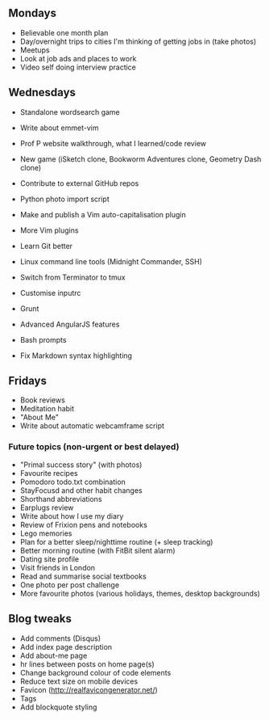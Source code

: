 ## Mondays

- Believable one month plan
- Day/overnight trips to cities I'm thinking of getting jobs in (take photos)
- Meetups
- Look at job ads and places to work
- Video self doing interview practice

## Wednesdays

- Standalone wordsearch game
- Write about emmet-vim
- Prof P website walkthrough, what I learned/code review

- New game (iSketch clone, Bookworm Adventures clone, Geometry Dash clone)
- Contribute to external GitHub repos
- Python photo import script
- Make and publish a Vim auto-capitalisation plugin

- More Vim plugins
- Learn Git better
- Linux command line tools (Midnight Commander, SSH)
- Switch from Terminator to tmux
- Customise inputrc
- Grunt
- Advanced AngularJS features
- Bash prompts
- Fix Markdown syntax highlighting 

## Fridays

- Book reviews
- Meditation habit
- "About Me"
- Write about automatic webcamframe script

### Future topics (non-urgent or best delayed)

- "Primal success story" (with photos)
- Favourite recipes
- Pomodoro todo.txt combination
- StayFocusd and other habit changes
- Shorthand abbreviations
- Earplugs review
- Write about how I use my diary
- Review of Frixion pens and notebooks
- Lego memories
- Plan for a better sleep/nighttime routine (+ sleep tracking)
- Better morning routine (with FitBit silent alarm)
- Dating site profile
- Visit friends in London
- Read and summarise social textbooks
- One photo per post challenge
- More favourite photos (various holidays, themes, desktop backgrounds)

## Blog tweaks

- Add comments (Disqus)
- Add index page description
- Add about-me page
- hr lines between posts on home page(s)
- Change background colour of code elements
- Reduce text size on mobile devices
- Favicon (http://realfavicongenerator.net/)
- Tags
- Add blockquote styling 

